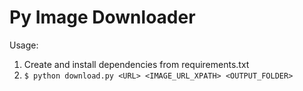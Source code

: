 # Py Image Downloader

Usage:

1. Create and install dependencies from requirements.txt
2. `$ python download.py <URL> <IMAGE_URL_XPATH> <OUTPUT_FOLDER>`
